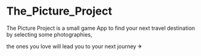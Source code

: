 # The_Picture_Project

The Picture Project is a small game App to find your next travel destination by selecting some photographies,

the ones you love will lead you to your next journey ✈


